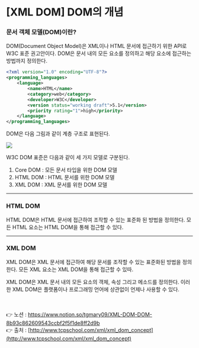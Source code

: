 # [XML DOM] DOM의 개념

### 문서 객체 모델(DOM)이란?

DOM(Document Object Model)은 XML이나 HTML 문서에 접근하기 위한 API로 
W3C 표준 권고안이다. DOM은 문서 내의 모든 요소를 정의하고 해당 요소에 접근하는 방법까지 
정의한다.

```xml
<?xml version="1.0" encoding="UTF-8"?>
<programming_languages>
    <language>
        <name>HTML</name>
        <category>web</category>
        <developer>W3C</developer>
        <version status="working draft">5.1</version>
        <priority rating="1">high</priority>
    </language>
</programming_languages>
```

DOM은 다음 그림과 같이 계층 구조로 표현된다.

<img src="https://s3.us-west-2.amazonaws.com/secure.notion-static.com/dfd598d7-5264-4a4d-be4e-7a613a740ba7/Untitled.png?X-Amz-Algorithm=AWS4-HMAC-SHA256&X-Amz-Content-Sha256=UNSIGNED-PAYLOAD&X-Amz-Credential=AKIAT73L2G45EIPT3X45%2F20221011%2Fus-west-2%2Fs3%2Faws4_request&X-Amz-Date=20221011T071733Z&X-Amz-Expires=86400&X-Amz-Signature=0ad6d7cb946c6f8e2a3fbc7573c84dd5f0bf9ed4b81defbf314d0a5cb01cc06d&X-Amz-SignedHeaders=host&response-content-disposition=filename%20%3D%22Untitled.png%22&x-id=GetObject">

W3C DOM 표준은 다음과 같이 세 가지 모델로 구분된다.

1. Core DOM : 모든 문서 타입을 위한 DOM 모델
2. HTML DOM : HTML 문서를 위한 DOM 모델
3. XML DOM : XML 문서를 위한 DOM 모델

---

### HTML DOM

HTML DOM은 HTML 문서에 접근하여 조작할 수 있는 표준화 된 방법을 정의한다. 
모든 HTML 요소는 HTML DOM을 통해 접근할 수 있다.

---

### XML DOM

XML DOM은 XML 문서에 접근하여 해당 문서를 조작할 수 있는 표준화된 방법을 정의한다. 
모든 XML 요소는 XML DOM을 통해 접근할 수 있따.

XML DOM은 XML 문서 내의 모든 요소의 객체, 속성 그리고 메소드를 정의한다. 
이러한 XML DOM은 플랫폼이나 프로그래밍 언어에 상관없이 언제나 사용할 수 있다.

<br><br>
👉 노션 : https://www.notion.so/tgmary09/XML-DOM-DOM-8b93c862609543ccbf2f5f1de8ff2d9b
<br>
👉 출처 : [http://www.tcpschool.com/xml/xml_dom_concept](http://www.tcpschool.com/xml/xml_dom_concept)
